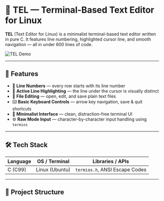 # 📝 TEL — Terminal-Based Text Editor for Linux

**TEL** (Text Editor for Linux) is a minimalist terminal-based text editor written in pure C. It features line numbering, highlighted cursor line, and smooth navigation — all in under 600 lines of code.

![TEL Demo](demo.gif) <!-- Replace with your own screenshot or GIF -->

---

## 📌 Features

- 🔢 **Line Numbers** — every row starts with its line number
- 🎯 **Active Line Highlighting** — the line under the cursor is visually distinct
- 📄 **File Editing** — open, edit, and save plain text files
- ⌨️ **Basic Keyboard Controls** — arrow key navigation, save & quit shortcuts
- 📜 **Minimalist Interface** — clean, distraction-free terminal UI
- ⚙️ **Raw Mode Input** — character-by-character input handling using `termios`

---

## 🛠️ Tech Stack

| Language | OS / Terminal | Libraries / APIs |
|----------|---------------|------------------|
| C (C99)  | Linux (Ubuntu) | `termios.h`, ANSI Escape Codes |

---

## 📂 Project Structure


